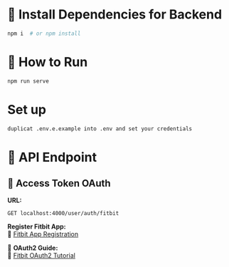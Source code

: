 # 📌 Install Dependencies for Backend  
```sh
npm i  # or npm install
```

# 🚀 How to Run  
```sh
npm run serve
```
# Set up
```sh
duplicat .env.e.example into .env and set your credentials
```

# 📡 API Endpoint  

## 🔑 Access Token OAuth  
**URL:**  
```
GET localhost:4000/user/auth/fitbit
```

<!-- ### 🔹 Request Headers  
```yaml
authorization: Basic <basic_token>  # Basic token obtained by encoding client_id:client_secret from Fitbit
``` -->
**Register Fitbit App:**  
🔗 [Fitbit App Registration](https://dev.fitbit.com/apps/new)  

<!-- ### 🔹 Request Body (application/x-www-form-urlencoded)  
```yaml
grant_type: authorization_code  
code: <code in redirect URI>  # or check full guide  
redirect_uri: <your redirect URI>  
``` -->
📖 **OAuth2 Guide:**  
🔗 [Fitbit OAuth2 Tutorial](https://dev.fitbit.com/build/reference/web-api/troubleshooting-guide/oauth2-tutorial/?clientEncodedId=23Q769&redirectUri=http://localhost&applicationType=PERSONAL)  

<!-- ### 🔹 Response
```
{
    "access_token": "access token",
    "expires_in": 28800,
    "refresh_token": "refresh",
    "scope": "sleep",
    "token_type": "Bearer",
    "user_id": "12121"
}
``` -->